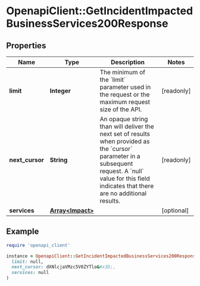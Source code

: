 # OpenapiClient::GetIncidentImpactedBusinessServices200Response

## Properties

| Name | Type | Description | Notes |
| ---- | ---- | ----------- | ----- |
| **limit** | **Integer** | The minimum of the &#x60;limit&#x60; parameter used in the request or the maximum request size of the API. | [readonly] |
| **next_cursor** | **String** | An opaque string than will deliver the next set of results when provided as the &#x60;cursor&#x60; parameter in a subsequent request.  A &#x60;null&#x60; value for this field indicates that there are no additional results.  | [readonly] |
| **services** | [**Array&lt;Impact&gt;**](Impact.md) |  | [optional] |

## Example

```ruby
require 'openapi_client'

instance = OpenapiClient::GetIncidentImpactedBusinessServices200Response.new(
  limit: null,
  next_cursor: dXNlcjaVMzc5V0ZYTlo&#x3D;,
  services: null
)
```


